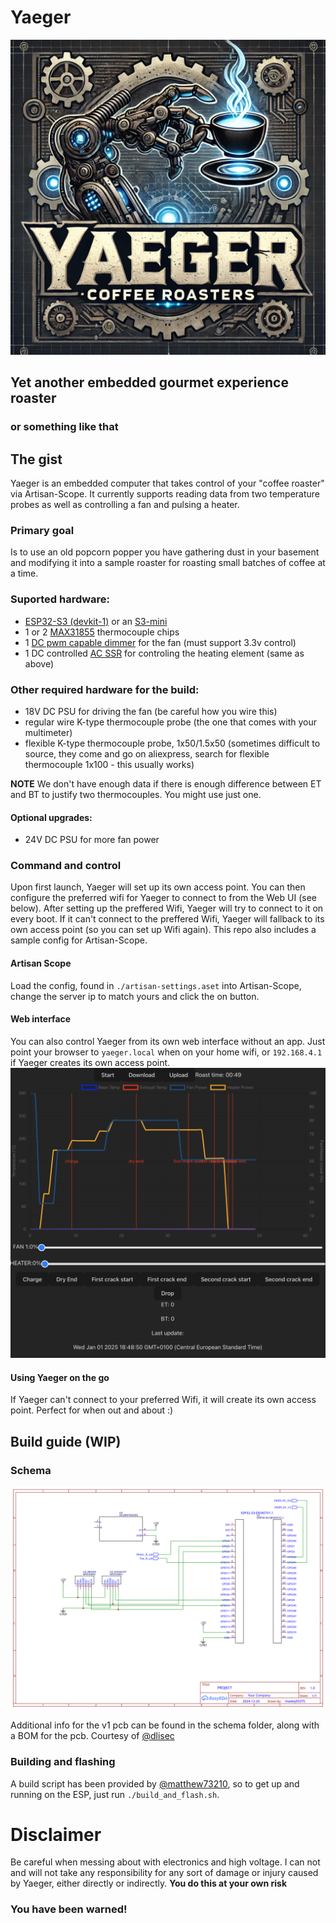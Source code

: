 # Yaeger
![yaeger logo](./assets/logo.webp)
## Yet another embedded gourmet experience roaster
### or something like that


## The gist

Yaeger is an embedded computer that takes control of your "coffee roaster" via Artisan-Scope.
It currently supports reading data from two temperature probes as well as controlling a fan and pulsing a heater.

### Primary goal
Is to use an old popcorn popper you have gathering dust in your basement and modifying it into a sample roaster for
roasting small batches of coffee at a time.

### Suported hardware:

* [ESP32-S3 (devkit-1)](https://www.aliexpress.com/item/1005006266375800.html) or an [S3-mini](https://www.aliexpress.com/item/1005006177646698.html)
* 1 or 2 [MAX31855](https://www.aliexpress.com/item/1005006381598473.html) thermocouple chips
* 1 [DC pwm capable dimmer](https://www.aliexpress.com/item/1005006457613501.html) for the fan (must support 3.3v control)
* 1 DC controlled [AC SSR](https://www.aliexpress.com/item/4000045425145.html) for controling the heating element (same as above)


### Other required hardware for the build:

* 18V DC PSU for driving the fan (be careful how you wire this)
* regular wire K-type thermocouple probe (the one that comes with your multimeter)
* flexible K-type thermocouple probe, 1x50/1.5x50 (sometimes difficult to source, they come and go on aliexpress, search for
flexible thermocouple 1x100 - this usually works) 

**NOTE**
We don't have enough data if there is enough difference between ET and BT to justify two thermocouples. You might use
just one. 

#### Optional upgrades:

* 24V DC PSU for more fan power

### Command and control
Upon first launch, Yaeger will set up its own access point. You can then configure the preferred wifi for Yaeger to
connect to from the Web UI (see below). After setting up the preffered Wifi, Yaeger will try to connect to it on every
boot. If it can't connect to the preffered Wifi, Yaeger will fallback to its own access point (so you can set up Wifi
again).
This repo also includes a sample config for Artisan-Scope. 

#### Artisan Scope
Load the config, found in `./artisan-settings.aset` into Artisan-Scope, change the server ip to match yours and click the on button. 

#### Web interface
You can also control Yaeger from its own web interface without an app. Just point your browser to `yaeger.local` when on
your home wifi, or `192.168.4.1` if Yaeger creates its own access point.
![yaeger webui](./assets/yaeger-webui.png)

#### Using Yaeger on the go
If Yaeger can't connect to your preferred Wifi, it will create its own access point. Perfect for when out and about :)

## Build guide (WIP)

### Schema
![schema](./schema/Schematic_Yaeger_2024-12-24.svg)

Additional info for the v1 pcb can be found in the schema folder, along with a BOM for the pcb. Courtesy of [@dlisec](https://github.com/dlisec)

### Building and flashing
A build script has been provided by [@matthew73210](https://github.com/matthew73210), so to get up and running on the
ESP, just run `./build_and_flash.sh`.

# Disclaimer
Be careful when messing about with electronics and high voltage. I can not and will not take any responsibility for any
sort of damage or injury caused by Yaeger, either directly or indirectly.
**You do this at your own risk**
### You have been warned!
